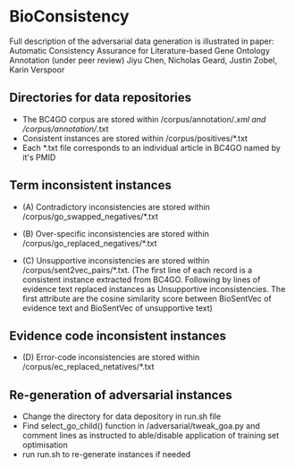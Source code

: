 # BioConsistency

Full description of the adversarial data generation is illustrated in paper:
Automatic Consistency Assurance for Literature-based Gene Ontology Annotation (under peer review)
Jiyu Chen, Nicholas Geard, Justin Zobel, Karin Verspoor

## Directories for data repositories
- The BC4GO corpus are stored within /corpus/annotation/*.xml and /corpus/annotation/*.txt
- Consistent instances are stored within /corpus/positives/*.txt
- Each *.txt file corresponds to an individual article in BC4GO named by it's PMID

## Term inconsistent instances
- (A) Contradictory inconsistencies are stored within /corpus/go_swapped_negatives/*.txt

- (B) Over-specific inconsistencies are stored within /corpus/go_replaced_negatives/*.txt

- (C) Unsupportive inconsistencies are stored within /corpus/sent2vec_pairs/*.txt. (The first line of each record is a consistent instance extracted from BC4GO. Following by lines of evidence text replaced instances as Unsupportive   inconsistencies. The first attribute are the cosine similarity score between BioSentVec of evidence text and BioSentVec of unsupportive text)

## Evidence code inconsistent instances
- (D) Error-code inconsistencies are stored within /corpus/ec_replaced_netatives/*.txt

## Re-generation of adversarial instances
- Change the directory for data depository in run.sh file
- Find select_go_child() function in /adversarial/tweak_goa.py and comment lines as instructed to able/disable application of training set optimisation
- run run.sh to re-generate instances if needed
